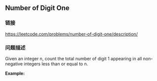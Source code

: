 ## Number of Digit One  
### 链接  
https://leetcode.com/problems/number-of-digit-one/description/  
### 问题描述
Given an integer n, count the total number of digit 1 appearing in all non-negative integers less than or equal to n.

**Example:**
